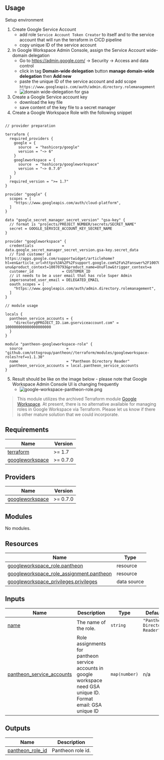 ## Usage


Setup environment

1. Create Google Service Account
    * add role `Service Account Token Creator` to itself and to the service account that will run the terraform in CICD pipeline
    * copy unique ID of the service account
2. In Google Workspace Admin Console, assign the Service Account wide-domain delegation
   * Go to https://admin.google.com/ -> Security -> Access and data control
   * click in tag **Domain-wide delegation** button **manage domain-wide delegation** then **Add new**
   * paste the unique ID of the service account and add scope `https://www.googleapis.com/auth/admin.directory.rolemanagement`
   * ![domain wide-delegation for gsa](domain-wide-delegation-for-gsa.png)
3. Create a Google Service account key
    * download the key file
    * save content of the key file to a secret manager
4. Create a Google Workspace Role with the following snippet

```hcl

// provider preparation

terraform {
  required_providers {
    google = {
      source  = "hashicorp/google"
      version = "~> 6"
    }
    googleworkspace = {
      source  = "hashicorp/googleworkspace"
      version = "~> 0.7.0"
    }
  }
  required_version = ">= 1.7"
}

provider "google" {
  scopes = [
    "https://www.googleapis.com/auth/cloud-platform",
  ]
}

data "google_secret_manager_secret_version" "gsa-key" {
  // format is "projects/PROJECT_NUMBER/secrets/SECRET_NAME"
  secret = GOOGLE_SERVICE_ACCOUNT_KEY_SECRET_NAME
}

provider "googleworkspace" {
  credentials             = data.google_secret_manager_secret_version.gsa-key.secret_data
  // find customer id https://apps.google.com/supportwidget/articlehome?hl=en&article_url=https%3A%2F%2Fsupport.google.com%2Fa%2Fanswer%2F10070793%3Fhl%3Den&assistant_id=generic-unu&product_context=10070793&product_name=UnuFlow&trigger_context=a
  customer_id             = CUSTOMER_ID
  // it needs to be a user email that has role Super Admin
  impersonated_user_email = DELEGATED_EMAIL
  oauth_scopes = [
    "https://www.googleapis.com/auth/admin.directory.rolemanagement",
  ]
}

// module usage

locals {
  pantheon_service_accounts = {
    "directory@PROJECT_ID.iam.gserviceaccount.com" = 100000000000000000000
  }
}

module "pantheon-googleworkspace-role" {
  source                    = "github.com/ottogroup/pantheon//terraform/modules/googleworkspace-roles?ref=v1.1.30"
  name                      = "Pantheon Directory Reader"
  pantheon_service_accounts = local.pantheon_service_accounts
}
```
5. Result should be like on the image below - please note that Google Workspace Admin Console UI is changing frequently
   * ![google-workspace-pantheon-role.png](google-workspace-pantheon-role.png)

> This module utilizes the archived Terraform module [Google Workspace](https://github.com/hashicorp/terraform-provider-googleworkspace). At present, there is no alternative available for managing roles in Google Workspace via Terraform.
> Please let us know if there is other mature solution that we could incorporate.

<!-- BEGIN_TF_DOCS -->
## Requirements

| Name | Version |
|------|---------|
| <a name="requirement_terraform"></a> [terraform](#requirement\_terraform) | >= 1.7 |
| <a name="requirement_googleworkspace"></a> [googleworkspace](#requirement\_googleworkspace) | >= 0.7.0 |

## Providers

| Name | Version |
|------|---------|
| <a name="provider_googleworkspace"></a> [googleworkspace](#provider\_googleworkspace) | >= 0.7.0 |

## Modules

No modules.

## Resources

| Name | Type |
|------|------|
| [googleworkspace_role.pantheon](https://registry.terraform.io/providers/hashicorp/googleworkspace/latest/docs/resources/role) | resource |
| [googleworkspace_role_assignment.pantheon](https://registry.terraform.io/providers/hashicorp/googleworkspace/latest/docs/resources/role_assignment) | resource |
| [googleworkspace_privileges.privileges](https://registry.terraform.io/providers/hashicorp/googleworkspace/latest/docs/data-sources/privileges) | data source |

## Inputs

| Name | Description | Type | Default | Required |
|------|-------------|------|---------|:--------:|
| <a name="input_name"></a> [name](#input\_name) | The name of the role. | `string` | `"Pantheon Directory Reader"` | no |
| <a name="input_pantheon_service_accounts"></a> [pantheon\_service\_accounts](#input\_pantheon\_service\_accounts) | Role assignments for pantheon service accounts in google workspace need GSA unique ID. Format email: GSA unique ID | `map(number)` | n/a | yes |

## Outputs

| Name | Description |
|------|-------------|
| <a name="output_pantheon_role_id"></a> [pantheon\_role\_id](#output\_pantheon\_role\_id) | Pantheon role id. |
<!-- END_TF_DOCS -->
